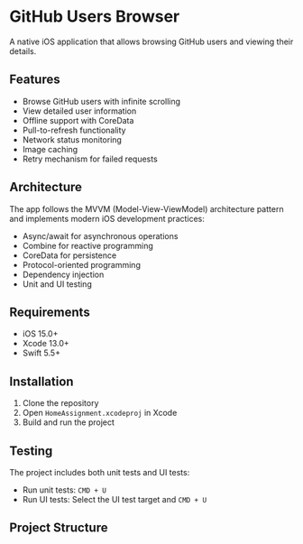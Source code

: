 # GitHub Users Browser

A native iOS application that allows browsing GitHub users and viewing their details.

## Features

- Browse GitHub users with infinite scrolling
- View detailed user information
- Offline support with CoreData
- Pull-to-refresh functionality
- Network status monitoring
- Image caching
- Retry mechanism for failed requests

## Architecture

The app follows the MVVM (Model-View-ViewModel) architecture pattern and implements modern iOS development practices:

- Async/await for asynchronous operations
- Combine for reactive programming
- CoreData for persistence
- Protocol-oriented programming
- Dependency injection
- Unit and UI testing

## Requirements

- iOS 15.0+
- Xcode 13.0+
- Swift 5.5+

## Installation

1. Clone the repository
2. Open `HomeAssignment.xcodeproj` in Xcode
3. Build and run the project

## Testing

The project includes both unit tests and UI tests:

- Run unit tests: `CMD + U`
- Run UI tests: Select the UI test target and `CMD + U`

## Project Structure 